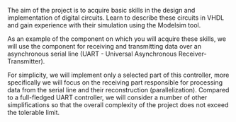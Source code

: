 The aim of the project is to acquire basic skills in the design and implementation of digital
circuits. Learn to describe these circuits in VHDL and gain experience with their simulation using
the Modelsim tool.

As an example of the component on which you will acquire these skills, we will use the component for
receiving and transmitting data over an asynchronous serial line (UART - Universal Asynchronous
Receiver-Transmitter).

For simplicity, we will implement only a selected part of this controller, more specifically we will focus on the
receiving part responsible for processing data from the serial line and their reconstruction (parallelization).
Compared to a full-fledged UART controller, we will consider a number of other simplifications so that the
overall complexity of the project does not exceed the tolerable limit.
